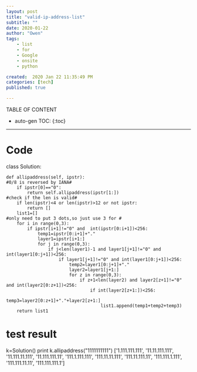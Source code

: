 ```yaml
---
layout: post
title: "valid-ip-address-list"
subtitle: ""
date: 2020-01-22
author: "Owen"
tags: 
    - list
    - for
    - Google
    - onsite
    - python

created:  2020 Jan 22 11:35:49 PM
categories: [tech]
published: true

---
```



TABLE OF CONTENT

* auto-gen TOC:
{:toc}

- - -

# Code
class Solution:

    def allipaddress(self, ipstr):
    #0/8 is reversed by IANA#        
        if ipstr[0]=="0":
            return self.allipaddress(ipstr[1:])
    #check if the len is valid#
        if len(ipstr)<4 or len(ipstr)>12 or not ipstr:
            return []
        list1=[]
    #only need to put 3 dots,so just use 3 for #
        for i in range(0,3):
            if ipstr[i+1]!="0" and  int(ipstr[0:i+1])<256:
                temp1=ipstr[0:i+1]+"."
                layer1=ipstr[i+1:]
                for j in range(0,3):
                    if j<len(layer1)-1 and layer1[j+1]!="0" and int(layer1[0:j+1])<256:
                        if layer1[j+1]!="0" and int(layer1[0:j+1])<256:
                            temp2=layer1[0:j+1]+"."
                            layer2=layer1[j+1:]
                            for z in range(0,3):
                                if z+1<len(layer2) and layer2[z+1]!="0" and int(layer2[0:z+1])<256:
                                    if int(layer2[z+1:])<256:
                                        temp3=layer2[0:z+1]+"."+layer2[z+1:]
                                        list1.append(temp1+temp2+temp3)
        return list1



# test result
k=Solution()
print k.allipaddress("1111111111")
['1.111.111.111', '11.11.111.111', '11.111.11.111', '11.111.111.11', '111.1.111.111', '111.11.11.111', '111.11.111.11', '111.111.1.111', '111.111.11.11', '111.111.111.1']

